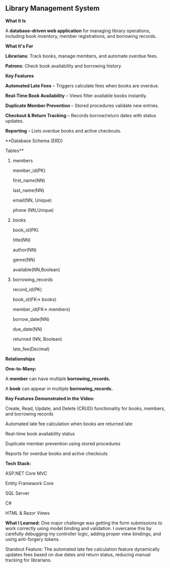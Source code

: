 ## Library Management System

**What It Is**

A **database-driven web application** for managing library operations, including book inventory, member registrations, and borrowing records.

**What It's For**

**Librarians**: Track books, manage members, and automate overdue fees.

**Patrons**: Check book availability and borrowing history.

**Key Features**

**Automated Late Fees** – Triggers calculate fees when books are overdue.

**Real-Time Book Availability** – Views filter available books instantly.

**Duplicate Member Prevention** – Stored procedures validate new entries.

**Checkout & Return Tracking** – Records borrow/return dates with status updates.

**Reporting** – Lists overdue books and active checkouts.


**Database Schema (ERD)

Tables**

1. members

    member_id(PK)

   first_name(NN)

   last_name(NN)

   email(NN, Unique)

   phone (NN,Unique)

2. books

   book_id(PK)

   title(NN)

   author(NN)

   genre(NN)

   available(NN,Boolean)

3. borrowing_records

   record_id(PK)

   book_id(FK-> books)

   member_id(FK-> members)

   borrow_date(NN)

   due_date(NN)

   returned (NN, Boolean)

   late_fee(Decimal)

**Relationships**

**One-to-Many:**

A **member** can have multiple **borrowing_records.**

A **book** can appear in multiple **borrowing_records.**

**Key Features Demonstrated in the Video:**

 Create, Read, Update, and Delete (CRUD) functionality for books, members, and borrowing records

 Automated late fee calculation when books are returned late

 Real-time book availability status

 Duplicate member prevention using stored procedures

 Reports for overdue books and active checkouts

 **Tech Stack:**

ASP.NET Core MVC

Entity Framework Core

SQL Server

C#

HTML & Razor Views

 **What I Learned:**
One major challenge was getting the form submissions to work correctly using model binding and validation. I overcame this by carefully debugging my controller logic, adding proper view bindings, and using anti-forgery tokens.

Standout Feature:
The automated late fee calculation feature dynamically updates fees based on due dates and return status, reducing manual tracking for librarians.


   
